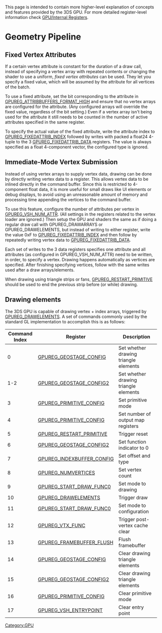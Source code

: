 This page is intended to contain more higher-level explanation of
concepts and features provided by the 3DS GPU. For more detailed
register-level information check [GPU/Internal
Registers](GPU/Internal_Registers "wikilink").

# Geometry Pipeline

## Fixed Vertex Attributes

If a certain vertex attribute is constant for the duration of a draw
call, instead of specifying a vertex array with repeated contents or
changing the shader to use a uniform, *fixed vertex attributes* can be
used. They let you specify a fixed value, which will be assumed by the
attribute for all vertices of the batch.

To use a fixed attribute, set the bit corresponding to the attribute in
[GPUREG_ATTRIBBUFFERS_FORMAT_HIGH](GPU/Internal_Registers#GPUREG_ATTRIBBUFFERS_FORMAT_HIGH "wikilink")
and ensure that no vertex arrays are configured for the attribute. (Any
configured arrays will override the fixed value, regardless of the bit
setting.) Even if a vertex array isn't being used for the attribute it
still needs to be counted in the number of active attributes specified
in the same register.

To specify the actual value of the fixed attribute, write the attribute
index to
[GPUREG_FIXEDATTRIB_INDEX](GPU/Internal_Registers#GPUREG_FIXEDATTRIB_INDEX "wikilink")
followed by writes with packed a float24 4-tuple to the 3
[GPUREG_FIXEDATTRIB_DATA](GPU/Internal_Registers#GPUREG_FIXEDATTRIB_DATA0 "wikilink")
registers. The value is always specified as a float 4-component vector,
the configured type is ignored.

## Immediate-Mode Vertex Submission

Instead of using vertex arrays to supply vertex data, drawing can be
done by directly writing vertex data to a register. This allows vertex
data to be inlined directly in the command buffer. Since this is
restricted to 4-component float data, it is more useful for small draws
like UI elements or debug displays, to avoid using an unreasonable
amount of memory and processing time appending the vertices to the
command buffer.

To use this feature, configure the number of attributes per vertex in
[GPUREG_VSH_NUM_ATTR](GPU/Internal_Registers#GPUREG_VSH_NUM_ATTR "wikilink").
(All settings in the registers related to the vertex loader are
ignored.) Then setup the GPU and shaders the same as if doing a regular
draw call with GPUREG_DRAWARRAYS or GPUREG_DRAWELEMENTS, but instead of
writing to either register, write the value 0xF to
[GPUREG_FIXEDATTRIB_INDEX](GPU/Internal_Registers#GPUREG_FIXEDATTRIB_INDEX "wikilink")
and then follow by repeatedly writing vertex data to
[GPUREG_FIXEDATTRIB_DATA](GPU/Internal_Registers#GPUREG_FIXEDATTRIB_DATAi "wikilink").

Each set of writes to the 3 data registers specifies one attribute and
all attributes (as configured in GPUREG_VSH_NUM_ATTR) need to be
written, in order, to specify a vertex. Drawing happens automatically as
vertices are specified. After finishing specifying vertices, follow with
the same writes used after a draw arrays/elements.

When drawing using triangle strips or fans,
[GPUREG_RESTART_PRIMITIVE](GPU/Internal_Registers#GPUREG_RESTART_PRIMITIVE "wikilink")
should be used to end the previous strip before (or while) drawing.

## Drawing elements

The 3DS GPU is capable of drawing vertex + index arrays, triggered by
[GPUREG_DRAWELEMENTS](GPU/Internal_Registers#GPUREG_DRAWELEMENTS "wikilink").
A set of commands commonly used by the standard GL implementation to
accomplish this is as follows:

| Command Index | Register                                                                                 | Description                           |
|---------------|------------------------------------------------------------------------------------------|---------------------------------------|
| 0             | [GPUREG_GEOSTAGE_CONFIG](GPU/Internal_Registers#GPUREG_GEOSTAGE_CONFIG "wikilink")       | Set whether drawing triangle elements |
| 1-2           | [GPUREG_GEOSTAGE_CONFIG2](GPU/Internal_Registers#GPUREG_GEOSTAGE_CONFIG2 "wikilink")     | Set whether drawing triangle elements |
| 3             | [GPUREG_PRIMITIVE_CONFIG](GPU/Internal_Registers#GPUREG_PRIMITIVE_CONFIG "wikilink")     | Set primitive mode                    |
| 4             | [GPUREG_PRIMITIVE_CONFIG](GPU/Internal_Registers#GPUREG_PRIMITIVE_CONFIG "wikilink")     | Set number of output map registers    |
| 5             | [GPUREG_RESTART_PRIMITIVE](GPU/Internal_Registers#GPUREG_RESTART_PRIMITIVE "wikilink")   | Trigger reset                         |
| 6             | [GPUREG_GEOSTAGE_CONFIG2](GPU/Internal_Registers#GPUREG_GEOSTAGE_CONFIG2 "wikilink")     | Set function indicator to 0           |
| 7             | [GPUREG_INDEXBUFFER_CONFIG](GPU/Internal_Registers#GPUREG_INDEXBUFFER_CONFIG "wikilink") | Set offset and type                   |
| 8             | [GPUREG_NUMVERTICES](GPU/Internal_Registers#GPUREG_NUMVERTICES "wikilink")               | Set vertex count                      |
| 9             | [GPUREG_START_DRAW_FUNC0](GPU/Internal_Registers#GPUREG_START_DRAW_FUNC0 "wikilink")     | Set mode to drawing                   |
| 10            | [GPUREG_DRAWELEMENTS](GPU/Internal_Registers#GPUREG_DRAWELEMENTS "wikilink")             | Trigger draw                          |
| 11            | [GPUREG_START_DRAW_FUNC0](GPU/Internal_Registers#GPUREG_START_DRAW_FUNC0 "wikilink")     | Set mode to configuration             |
| 12            | [GPUREG_VTX_FUNC](GPU/Internal_Registers#GPUREG_VTX_FUNC "wikilink")                     | Trigger post-vertex cache clear       |
| 13            | [GPUREG_FRAMEBUFFER_FLUSH](GPU/Internal_Registers#GPUREG_FRAMEBUFFER_FLUSH "wikilink")   | Flush framebuffer                     |
| 14            | [GPUREG_GEOSTAGE_CONFIG](GPU/Internal_Registers#GPUREG_GEOSTAGE_CONFIG "wikilink")       | Clear drawing triangle elements       |
| 15            | [GPUREG_GEOSTAGE_CONFIG2](GPU/Internal_Registers#GPUREG_GEOSTAGE_CONFIG2 "wikilink")     | Clear drawing triangle elements       |
| 16            | [GPUREG_PRIMITIVE_CONFIG](GPU/Internal_Registers#GPUREG_PRIMITIVE_CONFIG "wikilink")     | Clear primitive mode                  |
| 17            | [GPUREG_VSH_ENTRYPOINT](GPU/Internal_Registers#GPUREG_VSH_ENTRYPOINT "wikilink")         | Clear entry point                     |

[Category:GPU](Category:GPU "wikilink")